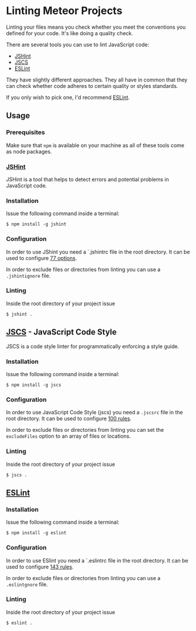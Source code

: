# Linting Meteor Projects

Linting your files means you check whether you meet the conventions you defined for your code. It's like doing a quality check.

There are several tools you can use to lint JavaScript code:

* [JSHint](http://jshint.com/)
* [JSCS](http://jscs.info/)
* [ESLint](http://eslint.org/)

They have slightly different approaches. They all have in common that they can check whether code adheres to certain quality or styles standards.

If you only wish to pick one, I'd recommend [ESLint](http://eslint.org/).

## Usage

### Prerequisites

Make sure that `npm` is available on your machine as all of these tools come as node packages.

### [JSHint](http://jshint.com/)

JSHint is a tool that helps to detect errors and potential problems in JavaScript code.

### Installation

Issue the following command inside a terminal:

`$ npm install -g jshint`

### Configuration

In order to use JShint you need a `.jshintrc file in the root directory. It can be used to configure [77 options](http://jshint.com/docs/options/).

In order to exclude files or directories from linting you can use a `.jshintignore` file.

### Linting

Inside the root directory of your project issue

`$ jshint . `

## [JSCS](http://jscs.info/) - JavaScript Code Style

JSCS is a code style linter for programmatically enforcing a style guide.

### Installation

Issue the following command inside a terminal:

`$ npm install -g jscs`

### Configuration

In order to use JavaScript Code Style (jscs) you need a `.jscsrc` file in the root directory. It can be used to configure [100 rules](http://jscs.info/rules.html).

In order to exclude files or directories from linting you can set the `excludeFiles` option to an array of files or locations.

### Linting

Inside the root directory of your project issue

`$ jscs . `

## [ESLint](http://eslint.org/)

### Installation

Issue the following command inside a terminal:

`$ npm install -g eslint`

### Configuration

In order to use ESlint you need a `.eslintrc file in the root directory. It can be used to configure [143 rules](http://eslint.org/docs/rules/).

In order to exclude files or directories from linting you can use a `.eslintgnore` file.

### Linting

Inside the root directory of your project issue

`$ eslint . `
